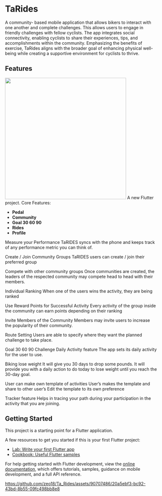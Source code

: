# TaRides
A community- based mobile application that allows bikers to interact with one another and complete challenges. This allows users to engage in friendly challenges with fellow cyclists. The app integrates social connectivity, enabling cyclists to share their experiences, tips, and accomplishments within the community. Emphasizing the benefits of exercise, TaRides aligns with the broader goal of enhancing physical well-being while creating a supportive environment for cyclists to thrive. 

## Features



<img src="https://github.com/zeo18/Ta_Rides/assets/90707486/20a5ebf3-bc92-43bd-8b55-09fc498bb8e8" width="400"  />
A new Flutter project.
Core Features: 

<ul type="A" style="font-weight: bold;">
  <li>Pedal</li>
  <li>Community</li>
  <li>Goal 30 60 90 </li>
  <li>Rides</li>
  <li>Profile</li>
</ul>

Measure your Performance 
TaRIDES syncs with the phone and keeps track of any performance metric you can think of.


Create / Join Community Groups
TaRIDES users can create / join their preferred group


Compete with other community groups
Once communities are created, the leaders of the respected community may compete head to head with their members.


Individual Ranking
When one of the users wins the activity, they are being ranked


Use Reward Points for Successful Activity
Every activity of the group inside the community can earn points depending on their ranking


Invite Members of the Community
Members may invite users to increase the popularity of their community. 


Route Setting 
Users are able to specify where they want the planned challenge to take place.

Goal 30 60 90 Challenge
Daily Activity feature
The app sets its daily activity for the user to use.

Biking lose weight
It will give you 30 days to drop some pounds. It will provide you with a daily action to do today to lose weight until you reach the 30-day goal.



User can make own template of activities
User’s makes the template and share to other user’s
Edit the template to its own preference
				
				




Tracker feature
Helps in tracing your path during your participation in the activity that you are joining.


## Getting Started

This project is a starting point for a Flutter application.

A few resources to get you started if this is your first Flutter project:

- [Lab: Write your first Flutter app](https://docs.flutter.dev/get-started/codelab)
- [Cookbook: Useful Flutter samples](https://docs.flutter.dev/cookbook)

For help getting started with Flutter development, view the
[online documentation](https://docs.flutter.dev/), which offers tutorials,
samples, guidance on mobile development, and a full API reference.


https://github.com/zeo18/Ta_Rides/assets/90707486/20a5ebf3-bc92-43bd-8b55-09fc498bb8e8

